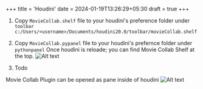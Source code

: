+++
title = 'Houdini'
date = 2024-01-19T13:26:29+05:30
draft = true
+++

1. Copy `MovieCollab.shelf` file to your houdini's preference folder under `toolbar`
`c:/Users/<username>/Documents/houdini20.0/toolbar/movieCollab.shelf`

2. Copy `MovieCollab.pypanel` file to your houdini's prefernce folder under `pythonpanel`
Once houdini is reloade; you can find Movie Collab Shelf at the top.
![Alt text](/MovieCollab/DCC/houdini/houdini_shelf.png)

3. Todo

Movie Collab Plugin can be opened as pane inside of houdini
![Alt text](/MovieCollab/DCC/houdini/plugin_houdini_01.png)